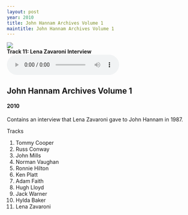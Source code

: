 ```yaml
---
layout: post
year: 2010
title: John Hannam Archives Volume 1
maintitle: John Hannam Archives Volume 1
---
```


<main class="Main-Default">
<article>
<div class="row">
<div class="col s10 offset-s1 m3 push-m9">
<div class="card hoverable Card-Default">
<div class="card-image">
<img class="responsive-img materialboxed" src="https://farm5.staticflickr.com/4596/39416736291_f705c92793_o_d.jpg">
</div>
<div class="card-content">
<div class="audio"><b>Track 11: Lena Zavaroni Interview</b></div>
<div><audio controls controlsList="nodownload">
<source src="11 - John Hannam - Lena Zavaroni (1987).mp3" type="audio/mpeg">
Your browser does not support the audio element.</audio>
</div></div></div></div>

<div class="col s8 offset-s2 m8 pull-m3">
<h2>John Hannam Archives Volume 1</h2>
<h4>2010</h4>

<p class="flow-text">Contains an interview that Lena Zavaroni gave to John Hannam in 1987.</p>
<p class="flow-text">Tracks</p>
<ol class="flow-text">
<li>Tommy Cooper</li>
<li>Russ Conway</li>
<li>John Mills</li>
<li>Norman Vaughan</li>
<li>Ronnie Hilton</li>
<li>Ken Platt</li>
<li>Adam Faith</li>
<li>Hugh Lloyd</li>
<li>Jack Warner</li>
<li>Hylda Baker</li>
<li>Lena Zavaroni</li>
</ol>
</div>
</div>
</article>
</main>
<!-- Scripts -->
<script src="https://code.jquery.com/jquery-2.1.1.min.js"></script>
<script src="/materialize/js/materialize.min.js"></script>
<script src="/materialize/js/init.js"></script>
<script src="/materialize/js/sorttable.js"></script>
</body>
</html>
